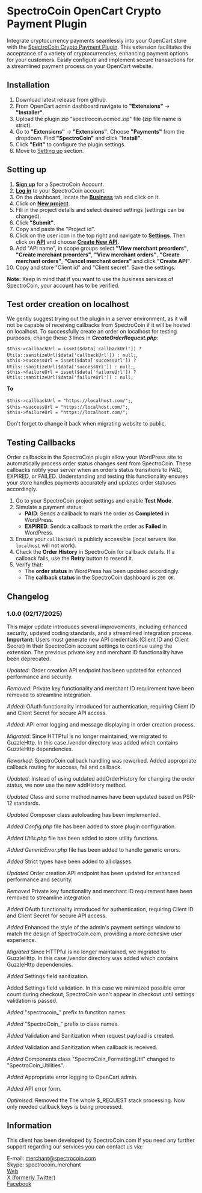 # SpectroCoin OpenCart Crypto Payment Plugin

Integrate cryptocurrency payments seamlessly into your OpenCart store with the [SpectroCoin Crypto Payment Plugin](https://spectrocoin.com/plugins/accept-bitcoin-opencart.html). This extension facilitates the acceptance of a variety of cryptocurrencies, enhancing payment options for your customers. Easily configure and implement secure transactions for a streamlined payment process on your OpenCart website.

## Installation

1. Download latest release from github.
2. From OpenCart admin dashboard navigate to **"Extensions"** -> **"Installer"**.
3. Upload the plugin zip "spectrocoin.ocmod.zip" file (zip file name is strict).
4. Go to **"Extensions"** -> **"Extensions"**. Choose **"Payments"** from the dropdown. Find **"SpectroCoin"** and click **"Install"**.
5. Click **"Edit"** to configure the plugin settings.
6. Move to [Setting up](#setting-up) section.

## Setting up

1. **[Sign up](https://auth.spectrocoin.com/signup)** for a SpectroCoin Account.
2. **[Log in](https://auth.spectrocoin.com/login)** to your SpectroCoin account.
3. On the dashboard, locate the **[Business](https://spectrocoin.com/en/merchants/projects)** tab and click on it.
4. Click on **[New project](https://spectrocoin.com/en/merchants/projects/new)**.
5. Fill in the project details and select desired settings (settings can be changed).
6. Click **"Submit"**.
7. Copy and paste the "Project id".
8. Click on the user icon in the top right and navigate to **[Settings](https://test.spectrocoin.com/en/settings/)**. Then click on **[API](https://test.spectrocoin.com/en/settings/api)** and choose **[Create New API](https://test.spectrocoin.com/en/settings/api/create)**.
9. Add "API name", in scope groups select **"View merchant preorders"**, **"Create merchant preorders"**, **"View merchant orders"**, **"Create merchant orders"**, **"Cancel merchant orders"** and click **"Create API"**.
10. Copy and store "Client id" and "Client secret". Save the settings.

**Note:** Keep in mind that if you want to use the business services of SpectroCoin, your account has to be verified.

## Test order creation on localhost

We gently suggest trying out the plugin in a server environment, as it will not be capable of receiving callbacks from SpectroCoin if it will be hosted on localhost. To successfully create an order on localhost for testing purposes, change these 3 lines in **_CreateOrderRequest.php_**:

`$this->callbackUrl = isset($data['callbackUrl']) ? Utils::sanitizeUrl($data['callbackUrl']) : null;`, <br>
`$this->successUrl = isset($data['successUrl']) ? Utils::sanitizeUrl($data['successUrl']) : null;`, <br>
`$this->failureUrl = isset($data['failureUrl']) ? Utils::sanitizeUrl($data['failureUrl']) : null;`

__To__

`$this->callbackUrl = "https://localhost.com/";`, <br>
`$this->successUrl = "https://localhost.com/";`, <br>
`$this->failureUrl = "https://localhost.com/";`

Don't forget to change it back when migrating website to public.

## Testing Callbacks

Order callbacks in the SpectroCoin plugin allow your WordPress site to automatically process order status changes sent from SpectroCoin. These callbacks notify your server when an order’s status transitions to PAID, EXPIRED, or FAILED. Understanding and testing this functionality ensures your store handles payments accurately and updates order statuses accordingly.
 
1. Go to your SpectroCoin project settings and enable **Test Mode**.
2. Simulate a payment status:
   - **PAID**: Sends a callback to mark the order as **Completed** in WordPress.
   - **EXPIRED**: Sends a callback to mark the order as **Failed** in WordPress.
3. Ensure your `callbackUrl` is publicly accessible (local servers like `localhost` will not work).
4. Check the **Order History** in SpectroCoin for callback details. If a callback fails, use the **Retry** button to resend it.
5. Verify that:
   - The **order status** in WordPress has been updated accordingly.
   - The **callback status** in the SpectroCoin dashboard is `200 OK`.

## Changelog

### 1.0.0 (02/17/2025)

This major update introduces several improvements, including enhanced security, updated coding standards, and a streamlined integration process. **Important:** Users must generate new API credentials (Client ID and Client Secret) in their SpectroCoin account settings to continue using the extension. The previous private key and merchant ID functionality have been deprecated.

_Updated_: Order creation API endpoint has been updated for enhanced performance and security.

_Removed_: Private key functionality and merchant ID requirement have been removed to streamline integration.

_Added_: OAuth functionality introduced for authentication, requiring Client ID and Client Secret for secure API access.

_Added_: API error logging and message displaying in order creation process.

_Migrated_: Since HTTPful is no longer maintained, we migrated to GuzzleHttp. In this case /vendor directory was added which contains GuzzleHttp dependencies.

_Reworked_: SpectroCoin callback handling was reworked. Added appropriate callback routing for success, fail and callback.

_Updated_: Instead of using outdated addOrderHistory for changing the order status, we now use the new addHistory method.

_Updated_ Class and some method names have been updated based on PSR-12 standards.

_Updated_ Composer class autoloading has been implemented.

_Added_ _Config.php_ file has been added to store plugin configuration.

_Added_ _Utils.php_ file has been added to store utility functions.

_Added_ _GenericError.php_ file has been added to handle generic errors.

_Added_ Strict types have been added to all classes.

_Updated_ Order creation API endpoint has been updated for enhanced performance and security.

_Removed_ Private key functionality and merchant ID requirement have been removed to streamline integration.

_Added_ OAuth functionality introduced for authentication, requiring Client ID and Client Secret for secure API access.

_Added_ Enhanced the style of the admin's payment settings window to match the design of SpectroCoin.com, providing a more cohesive user experience.

_Migrated_ Since HTTPful is no longer maintained, we migrated to GuzzleHttp. In this case /vendor directory was added which contains GuzzleHttp dependencies.

_Added_ Settings field sanitization.

Added Settings field validation. In this case we minimized possible error count during checkout, SpectroCoin won't appear in checkout until settings validation is passed.

_Added_ "spectrocoin\_" prefix to functiton names.

_Added_ "SpectroCoin\_" prefix to class names.

_Added_ Validation and Sanitization when request payload is created.

_Added_ Validation and Sanitization when callback is received.

_Added_ Components class "SpectroCoin_FormattingUtil" changed to "SpectroCoin_Utilities".

_Added_ Appropriate error logging to OpenCart admin.

_Added_ API error form.

_Optimised_: Removed the The whole $\_REQUEST stack processing. Now only needed callback keys is being processed.

## Information

This client has been developed by SpectroCoin.com If you need any further support regarding our services you can contact us via:

E-mail: merchant@spectrocoin.com </br>
Skype: spectrocoin_merchant </br>
[Web](https://spectrocoin.com) </br>
[X (formerly Twitter)](https://twitter.com/spectrocoin) </br>
[Facebook](https://www.facebook.com/spectrocoin/)
